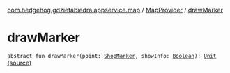 [com.hedgehog.gdzietabiedra.appservice.map](../index.md) / [MapProvider](index.md) / [drawMarker](./draw-marker.md)

# drawMarker

`abstract fun drawMarker(point: `[`ShopMarker`](../-shop-marker/index.md)`, showInfo: `[`Boolean`](https://kotlinlang.org/api/latest/jvm/stdlib/kotlin/-boolean/index.html)`): `[`Unit`](https://kotlinlang.org/api/latest/jvm/stdlib/kotlin/-unit/index.html) [(source)](https://github.com/asvid/GdzieTaBiedra/tree/master/app/src/main/java/com/hedgehog/gdzietabiedra/appservice/map/MapProvider.kt#L13)